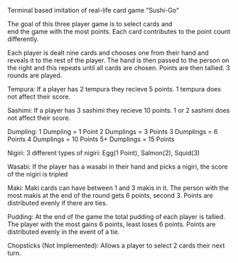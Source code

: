 Terminal based imitation of real-life card game "Sushi-Go"

The goal of this three player game is to select cards and  
end the game with the most points. Each card contributes to 
the point count differently.

Each player is dealt nine cards and chooses one from their hand
and reveals it to the rest of the player. The hand is then passed
to the person on the right and this repeats until all cards are
chosen. Points are then tallied. 3 rounds are played.

Tempura: If a player has 2 tempura they recieve 5 points. 
         1 tempura does not affect their score.
         
Sashimi: If a player has 3 sashimi they recieve 10 points. 
         1 or 2 sashimi does not affect their score.

Dumpling: 1 Dumpling = 1 Point
          2 Dumplings = 3 Points
          3 Dumplings = 6 Points
          4 Dumplings = 10 Points
          5+ Dumplings = 15 Points

Nigiri: 3 different types of nigiri: Egg(1 Point), Salmon(2), Squid(3)

Wasabi: If the player has a wasabi in their hand and picks a nigiri,
        the score of the nigiri is tripled

Maki: Maki cards can have between 1 and 3 makis in it. The person with
      the most makis at the end of the round gets 6 points, second 3.
      Points are distributed evenly if there are ties.

Pudding: At the end of the game the total pudding of each player is 
         tallied. The player with the most gains 6 points, least loses
         6 points. Points are distributed evenly in the event of a tie.

Chopsticks (Not Implemented): Allows a player to select 2 cards their 
                              next turn.
